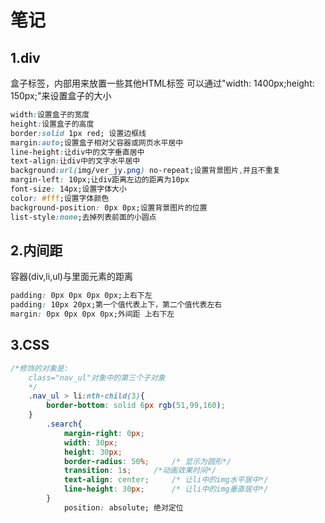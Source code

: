 # 笔记

## 1.div

盒子标签，内部用来放置一些其他HTML标签
可以通过"width: 1400px;height: 150px;"来设置盒子的大小

```css
width:设置盒子的宽度
height:设置盒子的高度
border:solid 1px red; 设置边框线
margin:auto;设置盒子相对父容器或网页水平居中
line-height:让div中的文字垂直居中
text-align:让div中的文字水平居中
background:url(img/ver_jy.png) no-repeat;设置背景图片,并且不重复
margin-left: 10px;让div距离左边的距离为10px
font-size: 14px;设置字体大小
color: #fff;设置字体颜色
background-position: 0px 0px;设置背景图片的位置
list-style:none;去掉列表前面的小圆点
```

## 2.内间距

容器(div,li,ul)与里面元素的距离

```css
padding: 0px 0px 0px 0px;上右下左
padding: 10px 20px;第一个值代表上下，第二个值代表左右
margin: 0px 0px 0px 0px;外间距 上右下左
```

## 3.CSS

```css
/*修饰的对象是:
    class="nav_ul"对象中的第三个子对象
    */
    .nav_ul > li:nth-child(3){
        border-bottom: solid 6px rgb(51,99,160);
    }
        .search{
            margin-right: 0px;
            width: 30px;
            height: 30px;
            border-radius: 50%;     /* 显示为圆形*/
            transition: 1s;     /*动画效果时间*/
            text-align: center;     /* 让li中的img水平居中*/
            line-height: 30px;      /* 让li中的img垂直居中*/
        }
            position: absolute; 绝对定位
```
```